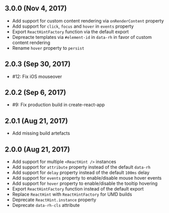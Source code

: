 ## 3.0.0 (Nov 4, 2017)
* Add support for custom content rendering via `onRenderContent` property
* Add support for `click`, `focus` and `hover` in `events` property
* Export `ReactHintFactory` function via the default export
* Depreacte templates via `#element-id` in `data-rh` in favor of custom content rendering
* Rename `hover` property to `persist`

## 2.0.3 (Sep 30, 2017)
* #12: Fix iOS mouseover

## 2.0.2 (Sep 6, 2017)
* #9: Fix production build in create-react-app

## 2.0.1 (Aug 21, 2017)
* Add missing build artefacts

## 2.0.0 (Aug 21, 2017)
* Add support for multiple `<ReactHint />` instances
* Add support for `attribute` property instead of the default `data-rh`
* Add support for `delay` property instead of the default `100ms` delay
* Add support for `events` property to enable/disable mouse hover events
* Add support for `hover` property to enable/disable the tooltip hovering
* Export `ReactHintFactory` function instead of the default export
* Replace `ReactHint` with `ReactHintFactory` for UMD builds
* Deprecate `ReactHint.instance` property
* Deprecate `data-rh-cls` attribute
